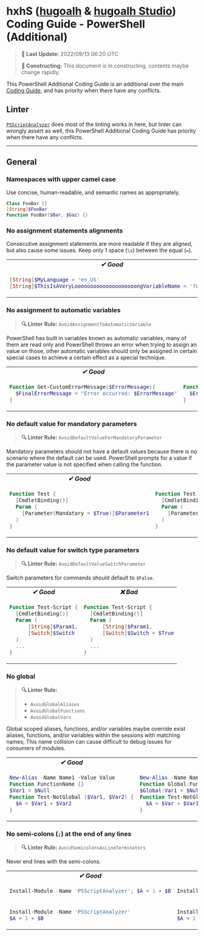 [hugoalh]: https://github.com/hugoalh
[hugoalh-studio]: https://github.com/hugoalh-studio

# hxhS ([hugoalh][hugoalh] & [hugoalh Studio][hugoalh-studio]) Coding Guide - PowerShell (Additional)

> **📅 Last Update:** 2022/09/13 06:20 UTC
>
> **🚧 Constructing:** This document is in constructing, contents maybe change rapidly.

This PowerShell Additional Coding Guide is an additional over the main [Coding Guide](./main.md), and has priority when there have any conflicts.

## Linter

[`PSScriptAnalyzer`](https://github.com/PowerShell/PSScriptAnalyzer) does most of the linting works in here, but linter can wrongly assert as well, this PowerShell Additional Coding Guide has priority when there have any conflicts.

---

## General

### Namespaces with upper camel case

Use concise, human-readable, and semantic names as appropriately.

```ps1
Class FooBar {}
[String]$FooBar
Function FooBar($Bar, $Gaz) {}
```

### No assignment statements alignments

Consecutive assignment statements are more readable if they are aligned, but also cause some issues. Keep only 1 space (`\s`) between the equal (`=`).

<table>
<tbody valign="top">
<tr>
<td align="center"><b><i>✔ Good</i></b></td>
<td align="center"><b><i>❌ Bad</i></b></td>
</tr>
<tr>
<td>

```ps1
[String]$MyLanguage = 'en_US'
[String]$ThisIsAVeryLoooooooooooooooooooongVariableName = 'fooBar'
```

</td>
<td>

```ps1
[String]$MyLanguage                                     = 'en_US'
[String]$ThisIsAVeryLoooooooooooooooooooongVariableName = 'fooBar'
```

</td>
</tr>
</tbody>
</table>

### No assignment to automatic variables

> **🔍 Linter Rule:** `AvoidAssignmentToAutomaticVariable`

PowerShell has built in variables known as automatic variables, many of them are read only and PowerShell throws an error when trying to assign an value on those, other automatic variables should only be assigned in certain special cases to achieve a certain effect as a special technique.

<table>
<tbody valign="top">
<tr>
<td align="center"><b><i>✔ Good</i></b></td>
<td align="center"><b><i>❌ Bad</i></b></td>
</tr>
<tr>
<td>

```ps1
Function Get-CustomErrorMessage($ErrorMessage){
  $FinalErrorMessage = "Error occurred: $ErrorMessage"
}
```

</td>
<td>

```ps1
Function Get-CustomErrorMessage($ErrorMessage){
  $Error = "Error occurred: $ErrorMessage"
}
```

</td>
</tr>
</tbody>
</table>

### No default value for mandatory parameters

> **🔍 Linter Rule:** `AvoidDefaultValueForMandatoryParameter`

Mandatory parameters should not have a default values because there is no scenario where the default can be used. PowerShell prompts for a value if the parameter value is not specified when calling the function.

<table>
<tbody valign="top">
<tr>
<td align="center"><b><i>✔ Good</i></b></td>
<td align="center"><b><i>❌ Bad</i></b></td>
</tr>
<tr>
<td>

```ps1
Function Test {
  [CmdletBinding()]
  Param (
    [Parameter(Mandatory = $True)]$Parameter1
  )
}
```

</td>
<td>

```ps1
Function Test {
  [CmdletBinding()]
  Param (
    [Parameter(Mandatory = $True)]$Parameter1 = 'default Value'
  )
}
```

</td>
</tr>
</tbody>
</table>

### No default value for switch type parameters

> **🔍 Linter Rule:** `AvoidDefaultValueSwitchParameter`

Switch parameters for commands should default to `$False`.

<table>
<tbody valign="top">
<tr>
<td align="center"><b><i>✔ Good</i></b></td>
<td align="center"><b><i>❌ Bad</i></b></td>
</tr>
<tr>
<td>

```ps1
Function Test-Script {
  [CmdletBinding()]
  Param (
      [String]$Param1,
      [Switch]$Switch
  )
  ...
}
```

</td>
<td>

```ps1
Function Test-Script {
  [CmdletBinding()]
  Param (
      [String]$Param1,
      [Switch]$Switch = $True
  )
  ...
}
```

</td>
</tr>
</tbody>
</table>

### No global

> **🔍 Linter Rule:**
>
> - `AvoidGlobalAliases`
> - `AvoidGlobalFunctions`
> - `AvoidGlobalVars`

Global scoped aliases, functions, and/or variables maybe override exist aliases, functions, and/or variables within the sessions with matching names; This name collision can cause difficult to debug issues for consumers of modules.

<table>
<tbody valign="top">
<tr>
<td align="center"><b><i>✔ Good</i></b></td>
<td align="center"><b><i>❌ Bad</i></b></td>
</tr>
<tr>
<td>

```ps1
New-Alias -Name Name1 -Value Value
Function FunctionName {}
$Var1 = $Null
Function Test-NotGlobal ($Var1, $Var2) {
  $A = $Var1 + $Var2
}
```

</td>
<td>

```ps1
New-Alias -Name Name -Value Value -Scope 'Global'
Function Global:FunctionName {}
$Global:Var1 = $Null
Function Test-NotGlobal ($Var) {
  $A = $Var + $Var1
}
```

</td>
</tr>
</tbody>
</table>

### No semi-colons (`;`) at the end of any lines

> **🔍 Linter Rule:** `AvoidSemicolonsAsLineTerminators`

Never end lines with the semi-colons.

<table>
<tbody valign="top">
<tr>
<td align="center"><b><i>✔ Good</i></b></td>
<td align="center"><b><i>❌ Bad</i></b></td>
</tr>
<tr>
<td>

```ps1
Install-Module -Name 'PSScriptAnalyzer'; $A = 1 + $B
```

</td>
<td>

```ps1
Install-Module -Name 'PSScriptAnalyzer'; $A = 1 + $B;
```

</td>
</tr>
<tr>
<td>

```ps1
Install-Module -Name 'PSScriptAnalyzer'
$A = 1 + $B
```

</td>
<td>

```ps1
Install-Module -Name 'PSScriptAnalyzer';
$A = 1 + $B
```

</td>
</tr>
</tbody>
</table>
